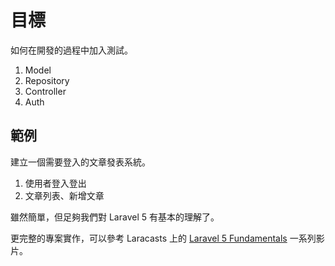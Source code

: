 # 目標

如何在開發的過程中加入測試。

1. Model
1. Repository
1. Controller
1. Auth

## 範例

建立一個需要登入的文章發表系統。

1. 使用者登入登出
1. 文章列表、新增文章

雖然簡單，但足夠我們對 Laravel 5 有基本的理解了。

更完整的專案實作，可以參考 Laracasts 上的 [Laravel 5 Fundamentals](https://laracasts.com/series/laravel-5-fundamentals/) 一系列影片。